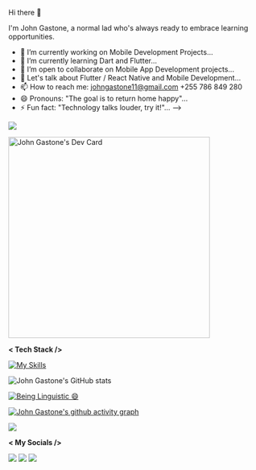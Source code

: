Hi there 👋

I'm John Gastone, a normal lad who's always ready to embrace learning opportunities.

- 🔭 I’m currently working on Mobile Development Projects...
- 🌱 I’m currently learning Dart and Flutter...
- 👯 I’m open to collaborate on Mobile App Development projects...
- 💬 Let's talk about Flutter / React Native and Mobile Development...
- 📫 How to reach me: johngastone11@gmail.com +255 786 849 280
- 😄 Pronouns: "The goal is to return home happy"...
- ⚡ Fun fact: "Technology talks louder, try it!"...
-->

![](https://komarev.com/ghpvc/?username=johngastone&color=ff69b4)

<a href="https://app.daily.dev/John_Gastone"><img src="https://api.daily.dev/devcards/28fc1a291e944d83b2647e76359f0882.png?r=iwk" width="400" alt="John Gastone's Dev Card"/></a>

**< Tech Stack />**


[![My Skills](https://skillicons.dev/icons?i=javascript,python,dart,r,html,css,nodejs,react,flutter,expressjs,vscode,androidstudio,figma,postgres,mongodb,mysql,firebase,github&theme=dark&perline=6)](https://skillicons.dev)


![John Gastone's GitHub stats](https://github-readme-stats.vercel.app/api?username=johngastone&count_private=true&show_icons=true&theme=radical)

[![Being Linguistic 😄](https://github-readme-stats.vercel.app/api/top-langs/?username=johngastone&layout=default&theme=panda)](https://github.com/johngastone/github-readme-stats)

[![John Gastone's github activity graph](https://github-readme-activity-graph.cyclic.app/graph?username=johngastone&theme=github)](https://github.com/johngastone/github-readme-activity-graph)

<img src="https://github-readme-streak-stats.herokuapp.com/?user=johngastone&theme=dark"/>

**< My Socials />**

[![](https://img.shields.io/badge/Medium-12100E?style=for-the-badge&logo=medium&logoColor=white)](https://medium.com/@johngastone11)
[![](https://img.shields.io/badge/linkedin-%230077B5.svg?style=for-the-badge&logo=linkedin)](https://www.linkedin.com/in/john-mahwaya-342645240/)
[![](https://img.shields.io/badge/Twitter-1DA1F2?style=for-the-badge&logo=twitter&logoColor=white)](https://twitter.com/DaddyCommunity?t=CIDJBtPLV5OgKR6Q-soY-A&s=09)
